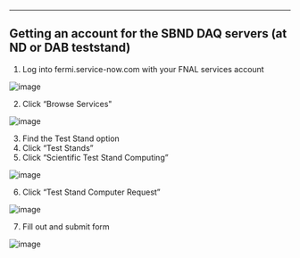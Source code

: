 ------------------------------
Getting an account for the SBND DAQ servers (at ND or DAB teststand)
-----------------------------

1. Log into fermi.service-now.com with your FNAL services account

![image](https://user-images.githubusercontent.com/29582622/198656450-1fb54811-b8fa-4614-a7f1-c5d460394515.png)

2. Click “Browse Services"

![image](https://user-images.githubusercontent.com/29582622/198657653-8dbd190e-2b05-4811-9f4c-a2e71509bf93.png)

3. Find the Test Stand option
4. Click “Test Stands”
5. Click “Scientific Test Stand Computing”

![image](https://user-images.githubusercontent.com/29582622/198657983-efcf4e05-ce40-424a-a8c9-e13e7c58b07b.png)

6. Click “Test Stand Computer Request”

![image](https://user-images.githubusercontent.com/29582622/198658470-bf358319-f429-485b-9732-b2ead9e6bbed.png)

7. Fill out and submit form

![image](https://user-images.githubusercontent.com/29582622/198659288-29c7f765-fc67-4e28-a3e4-21ca76d76fd3.png)

